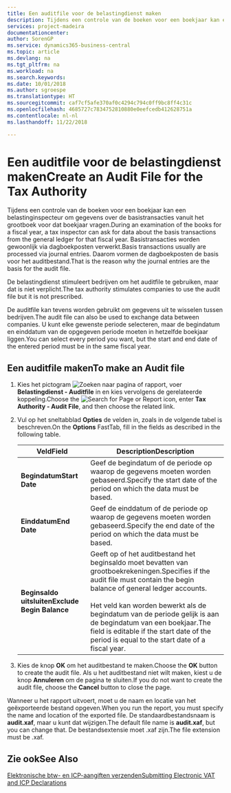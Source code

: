 ```yaml
---
title: Een auditfile voor de belastingdienst maken
description: Tijdens een controle van de boeken voor een boekjaar kan een belastinginspecteur om gegevens over de basistransacties vanuit het grootboek voor dat boekjaar vragen. Basistransacties worden gewoonlijk via dagboekposten verwerkt.
services: project-madeira
documentationcenter: 
author: SorenGP
ms.service: dynamics365-business-central
ms.topic: article
ms.devlang: na
ms.tgt_pltfrm: na
ms.workload: na
ms.search.keywords: 
ms.date: 10/01/2018
ms.author: sgroespe
ms.translationtype: HT
ms.sourcegitcommit: caf7cf5afe370af0c4294c794c0ff9bc8ff4c31c
ms.openlocfilehash: 4685727c7834752810880e0eefcedb412628751a
ms.contentlocale: nl-nl
ms.lasthandoff: 11/22/2018

---
```

# <a name="create-an-audit-file-for-the-tax-authority"></a><span data-ttu-id="a0434-104">Een auditfile voor de belastingdienst maken</span><span class="sxs-lookup"><span data-stu-id="a0434-104">Create an Audit File for the Tax Authority</span></span>
<span data-ttu-id="a0434-105">Tijdens een controle van de boeken voor een boekjaar kan een belastinginspecteur om gegevens over de basistransacties vanuit het grootboek voor dat boekjaar vragen.</span><span class="sxs-lookup"><span data-stu-id="a0434-105">During an examination of the books for a fiscal year, a tax inspector can ask for data about the basis transactions from the general ledger for that fiscal year.</span></span> <span data-ttu-id="a0434-106">Basistransacties worden gewoonlijk via dagboekposten verwerkt.</span><span class="sxs-lookup"><span data-stu-id="a0434-106">Basis transactions usually are processed via journal entries.</span></span> <span data-ttu-id="a0434-107">Daarom vormen de dagboekposten de basis voor het auditbestand.</span><span class="sxs-lookup"><span data-stu-id="a0434-107">That is the reason why the journal entries are the basis for the audit file.</span></span>  

 <span data-ttu-id="a0434-108">De belastingdienst stimuleert bedrijven om het auditfile te gebruiken, maar dat is niet verplicht.</span><span class="sxs-lookup"><span data-stu-id="a0434-108">The tax authority stimulates companies to use the audit file but it is not prescribed.</span></span>  

 <span data-ttu-id="a0434-109">De auditfile kan tevens worden gebruikt om gegevens uit te wisselen tussen bedrijven.</span><span class="sxs-lookup"><span data-stu-id="a0434-109">The audit file can also be used to exchange data between companies.</span></span> <span data-ttu-id="a0434-110">U kunt elke gewenste periode selecteren, maar de begindatum en einddatum van de opgegeven periode moeten in hetzelfde boekjaar liggen.</span><span class="sxs-lookup"><span data-stu-id="a0434-110">You can select every period you want, but the start and end date of the entered period must be in the same fiscal year.</span></span>  

## <a name="to-make-an-audit-file"></a><span data-ttu-id="a0434-111">Een auditfile maken</span><span class="sxs-lookup"><span data-stu-id="a0434-111">To make an Audit file</span></span>  

1.  <span data-ttu-id="a0434-112">Kies het pictogram ![Zoeken naar pagina of rapport](../../media/ui-search/search_small.png "pictogram Zoeken naar pagina of rapport"), voer **Belastingdienst - Auditfile** in en kies vervolgens de gerelateerde koppeling.</span><span class="sxs-lookup"><span data-stu-id="a0434-112">Choose the ![Search for Page or Report](../../media/ui-search/search_small.png "Search for Page or Report icon") icon, enter **Tax Authority - Audit File**, and then choose the related link.</span></span>  
2.  <span data-ttu-id="a0434-113">Vul op het sneltabblad **Opties** de velden in, zoals in de volgende tabel is beschreven.</span><span class="sxs-lookup"><span data-stu-id="a0434-113">On the **Options** FastTab, fill in the fields as described in the following table.</span></span>  

    |<span data-ttu-id="a0434-114">Veld</span><span class="sxs-lookup"><span data-stu-id="a0434-114">Field</span></span>|<span data-ttu-id="a0434-115">Description</span><span class="sxs-lookup"><span data-stu-id="a0434-115">Description</span></span>|  
    |---------------------------------|---------------------------------------|  
    |<span data-ttu-id="a0434-116">**Begindatum**</span><span class="sxs-lookup"><span data-stu-id="a0434-116">**Start Date**</span></span>|<span data-ttu-id="a0434-117">Geef de begindatum of de periode op waarop de gegevens moeten worden gebaseerd.</span><span class="sxs-lookup"><span data-stu-id="a0434-117">Specify the start date of the period on which the data must be based.</span></span>|  
    |<span data-ttu-id="a0434-118">**Einddatum**</span><span class="sxs-lookup"><span data-stu-id="a0434-118">**End Date**</span></span>|<span data-ttu-id="a0434-119">Geef de einddatum of de periode op waarop de gegevens moeten worden gebaseerd.</span><span class="sxs-lookup"><span data-stu-id="a0434-119">Specify the end date of the period on which the data must be based.</span></span>|  
    |<span data-ttu-id="a0434-120">**Beginsaldo uitsluiten**</span><span class="sxs-lookup"><span data-stu-id="a0434-120">**Exclude Begin Balance**</span></span>|<span data-ttu-id="a0434-121">Geeft op of het auditbestand het beginsaldo moet bevatten van grootboekrekeningen.</span><span class="sxs-lookup"><span data-stu-id="a0434-121">Specifies if the audit file must contain the begin balance of general ledger accounts.</span></span><br /><br /> <span data-ttu-id="a0434-122">Het veld kan worden bewerkt als de begindatum van de periode gelijk is aan de begindatum van een boekjaar.</span><span class="sxs-lookup"><span data-stu-id="a0434-122">The field is editable if the start date of the period is equal to the start date of a fiscal year.</span></span>|  

3.  <span data-ttu-id="a0434-123">Kies de knop **OK** om het auditbestand te maken.</span><span class="sxs-lookup"><span data-stu-id="a0434-123">Choose the **OK** button to create the audit file.</span></span> <span data-ttu-id="a0434-124">Als u het auditbestand niet wilt maken, kiest u de knop **Annuleren** om de pagina te sluiten.</span><span class="sxs-lookup"><span data-stu-id="a0434-124">If you do not want to create the audit file, choose the **Cancel** button to close the page.</span></span>  

<span data-ttu-id="a0434-125">Wanneer u het rapport uitvoert, moet u de naam en locatie van het geëxporteerde bestand opgeven.</span><span class="sxs-lookup"><span data-stu-id="a0434-125">When you run the report, you must specify the name and location of the exported file.</span></span> <span data-ttu-id="a0434-126">De standaardbestandsnaam is **audit.xaf**, maar u kunt dat wijzigen.</span><span class="sxs-lookup"><span data-stu-id="a0434-126">The default file name is **audit.xaf**, but you can change that.</span></span> <span data-ttu-id="a0434-127">De bestandsextensie moet .xaf zijn.</span><span class="sxs-lookup"><span data-stu-id="a0434-127">The file extension must be .xaf.</span></span>  

## <a name="see-also"></a><span data-ttu-id="a0434-128">Zie ook</span><span class="sxs-lookup"><span data-stu-id="a0434-128">See Also</span></span>  
 [<span data-ttu-id="a0434-129">Elektronische btw- en ICP-aangiften verzenden</span><span class="sxs-lookup"><span data-stu-id="a0434-129">Submitting Electronic VAT and ICP Declarations</span></span>](electronic-vat-and-icp-declarations.md)

